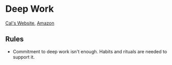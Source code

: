 # Deep Work

[Cal's Website](http://www.calnewport.com/books/deep-work/), [Amazon](https://www.amazon.com/Deep-Work-Focused-Success-Distracted/dp/1455586692)

## Rules

* Commitment to deep work isn't enough. Habits and rituals are needed to support it.
